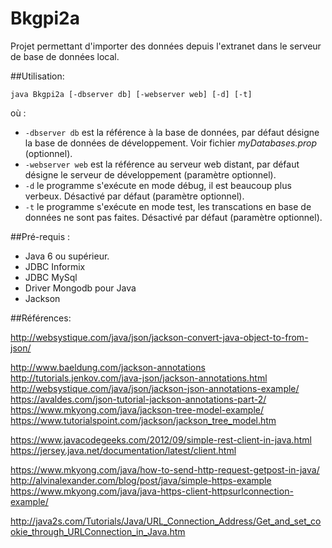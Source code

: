 # Bkgpi2a

Projet permettant d'importer des données depuis l'extranet dans le serveur de base de données local.

##Utilisation:
```
java Bkgpi2a [-dbserver db] [-webserver web] [-d] [-t] 
```
où :
* ```-dbserver db``` est la référence à la base de données, par défaut désigne la base de données de développement. Voir fichier *myDatabases.prop* (optionnel).
* ```-webserver web``` est la référence au serveur web distant, par défaut désigne le serveur de développement (paramètre optionnel).
* ```-d``` le programme s'exécute en mode débug, il est beaucoup plus verbeux. Désactivé par défaut (paramètre optionnel).
* ```-t``` le programme s'exécute en mode test, les transcations en base de données ne sont pas faites. Désactivé par défaut (paramètre optionnel).

##Pré-requis :
- Java 6 ou supérieur.
- JDBC Informix
- JDBC MySql
- Driver Mongodb pour Java
- Jackson

##Références:

http://websystique.com/java/json/jackson-convert-java-object-to-from-json/

http://www.baeldung.com/jackson-annotations
http://tutorials.jenkov.com/java-json/jackson-annotations.html
http://websystique.com/java/json/jackson-json-annotations-example/
https://avaldes.com/json-tutorial-jackson-annotations-part-2/
https://www.mkyong.com/java/jackson-tree-model-example/
https://www.tutorialspoint.com/jackson/jackson_tree_model.htm

https://www.javacodegeeks.com/2012/09/simple-rest-client-in-java.html
https://jersey.java.net/documentation/latest/client.html

https://www.mkyong.com/java/how-to-send-http-request-getpost-in-java/
http://alvinalexander.com/blog/post/java/simple-https-example
https://www.mkyong.com/java/java-https-client-httpsurlconnection-example/

http://java2s.com/Tutorials/Java/URL_Connection_Address/Get_and_set_cookie_through_URLConnection_in_Java.htm

